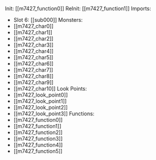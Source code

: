 Init: [[m7427_function0]]
ReInit: [[m7427_function1]]
Imports:
- Slot 6: [[sub000]]
Monsters:
- [[m7427_char0]]
- [[m7427_char1]]
- [[m7427_char2]]
- [[m7427_char3]]
- [[m7427_char4]]
- [[m7427_char5]]
- [[m7427_char6]]
- [[m7427_char7]]
- [[m7427_char8]]
- [[m7427_char9]]
- [[m7427_char10]]
Look Points:
- [[m7427_look_point0]]
- [[m7427_look_point1]]
- [[m7427_look_point2]]
- [[m7427_look_point3]]
Functions:
- [[m7427_function0]]
- [[m7427_function1]]
- [[m7427_function2]]
- [[m7427_function3]]
- [[m7427_function4]]
- [[m7427_function5]]
